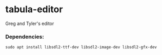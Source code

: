 # tabula-editor
Greg and Tyler's editor

### Dependencies:
```
sudo apt install libsdl2-ttf-dev libsdl2-image-dev libsdl2-gfx-dev
```